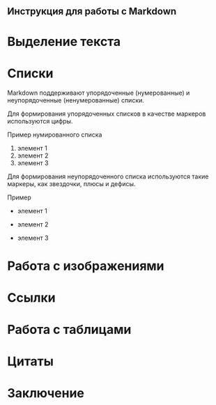 ## Инструкция для работы с Markdown

# Выделение текста 

# Списки 

Markdown поддерживают упорядоченные (нумерованные) и неупорядоченные (ненумерованные) списки. 

Для формирования упорядоченных списков в качестве маркеров используются цифры.

Пример нумированного списка

1. элемент 1
3. элемент 2
5. элемент 3

Для формирования неупорядоченного списка используются такие маркеры, как звездочки, плюсы и дефисы. 

Пример 

* элемент 1
+ элемент 2
- элемент 3

# Работа с изображениями 

# Ссылки

# Работа с таблицами 

# Цитаты

# Заключение